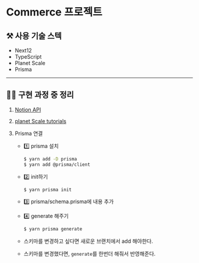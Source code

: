 # Commerce 프로젝트

## ⚒️ 사용 기술 스텍

- Next12
- TypeScript
- Planet Scale
- Prisma

---

## 🏃‍♂️ 구현 과정 중 정리

1. [Notion API](https://developers.notion.com/reference/post-page)
2. [planet Scale tutorials](https://planetscale.com/docs/tutorials/planetscale-quick-start-guide)
3. Prisma 연결

   - 1️⃣ prisma 설치
     ```bash
     $ yarn add -D prisma
     $ yarn add @prisma/client
     ```
   - 2️⃣ init하기
     ```bash
     $ yarn prisma init
     ```
   - 3️⃣ prisma/schema.prisma에 내용 추가
   - 4️⃣ generate 해주기

     ```bash
     $ yarn prisma generate
     ```

   - 스키마를 변경하고 싶다면 새로운 브랜치에서 add 해야한다.
   - 스키마를 변경했다면, `generate`를 한번더 해줘서 반영해준다.
